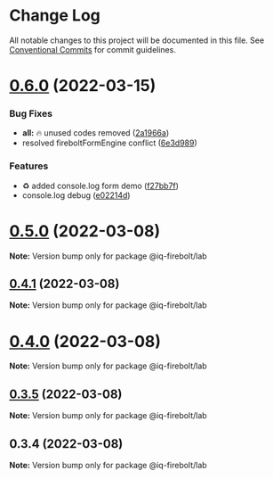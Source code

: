 # Change Log

All notable changes to this project will be documented in this file.
See [Conventional Commits](https://conventionalcommits.org) for commit guidelines.

# [0.6.0](https://github.com/IQ-tech/firebolt/compare/v0.5.0...v0.6.0) (2022-03-15)


### Bug Fixes

* **all:** :fire: unused codes removed ([2a1966a](https://github.com/IQ-tech/firebolt/commit/2a1966a69c6acce9520950687eff95c5d45325d4))
* resolved fireboltFormEngine conflict ([6e3d989](https://github.com/IQ-tech/firebolt/commit/6e3d989434afbc278454ab47f080fa88225fe752))


### Features

* :recycle: added console.log form demo ([f27bb7f](https://github.com/IQ-tech/firebolt/commit/f27bb7f23ae204a41d4661c43f66418e8c90e5f9))
* console.log debug ([e02214d](https://github.com/IQ-tech/firebolt/commit/e02214d709fd43fa84ea4026181bffdf723d4fda))





# [0.5.0](https://github.com/IQ-tech/firebolt/compare/v0.4.1...v0.5.0) (2022-03-08)

**Note:** Version bump only for package @iq-firebolt/lab





## [0.4.1](https://github.com/IQ-tech/firebolt/compare/v0.4.0...v0.4.1) (2022-03-08)

**Note:** Version bump only for package @iq-firebolt/lab





# [0.4.0](https://github.com/IQ-tech/firebolt/compare/v0.3.5...v0.4.0) (2022-03-08)

**Note:** Version bump only for package @iq-firebolt/lab





## [0.3.5](https://github.com/IQ-tech/firebolt/compare/v0.3.3...v0.3.5) (2022-03-08)

**Note:** Version bump only for package @iq-firebolt/lab





## 0.3.4 (2022-03-08)

**Note:** Version bump only for package @iq-firebolt/lab
